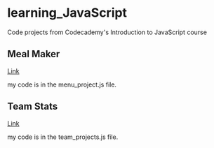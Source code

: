 # learning_JavaScript
Code projects from Codecademy's Introduction to JavaScript course

## Meal Maker
[Link](https://www.codecademy.com/courses/introduction-to-javascript/projects/meal-maker)

my code is in the menu_project.js file.

## Team Stats
[Link](https://www.codecademy.com/courses/introduction-to-javascript/projects/team-stats)

my code is in the team_projects.js file.